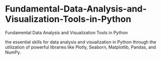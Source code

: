 # Fundamental-Data-Analysis-and-Visualization-Tools-in-Python
Fundamental Data Analysis and Visualization Tools in Python

the essential skills for data analysis and visualization in Python through the utilization of powerful libraries like Plotly, Seaborn, Matplotlib, Pandas, and NumPy.
